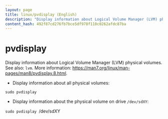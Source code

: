 ```yaml
---
layout: page
title: linux/pvdisplay (English)
description: "Display information about Logical Volume Manager (LVM) physical volumes."
content_hash: 492f87cd276fb7bce5df978f110c0262afdc87ba
---
```

# pvdisplay

Display information about Logical Volume Manager (LVM) physical volumes.
See also: `lvm`.
More information: <https://man7.org/linux/man-pages/man8/pvdisplay.8.html>.

- Display information about all physical volumes:

`sudo pvdisplay`

- Display information about the physical volume on drive `/dev/sdXY`:

`sudo pvdisplay `<span class="tldr-var badge badge-pill bg-dark-lm bg-white-dm text-white-lm text-dark-dm font-weight-bold">/dev/sdXY</span>

